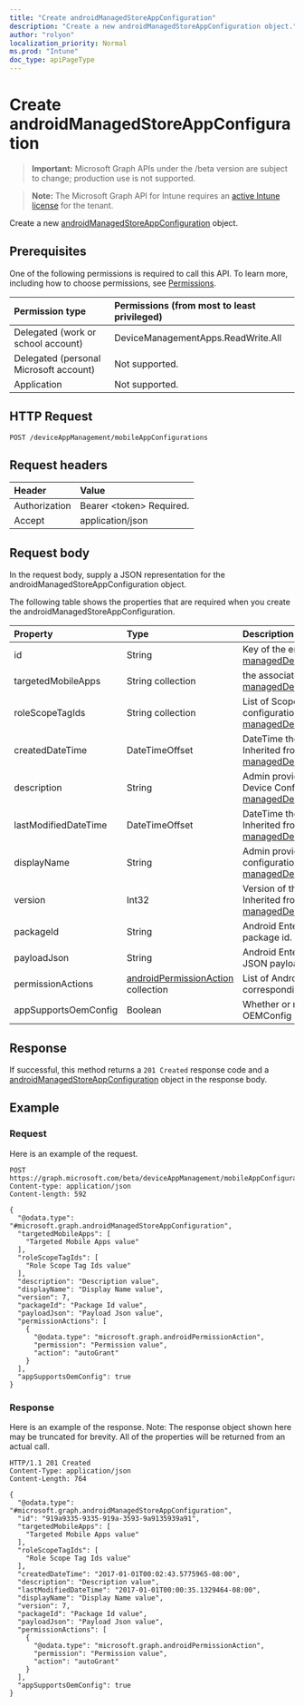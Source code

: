 ```yaml
---
title: "Create androidManagedStoreAppConfiguration"
description: "Create a new androidManagedStoreAppConfiguration object."
author: "rolyon"
localization_priority: Normal
ms.prod: "Intune"
doc_type: apiPageType
---
```


# Create androidManagedStoreAppConfiguration

> **Important:** Microsoft Graph APIs under the /beta version are subject to change; production use is not supported.

> **Note:** The Microsoft Graph API for Intune requires an [active Intune license](https://go.microsoft.com/fwlink/?linkid=839381) for the tenant.

Create a new [androidManagedStoreAppConfiguration](../resources/intune-apps-androidmanagedstoreappconfiguration.md) object.

## Prerequisites
One of the following permissions is required to call this API. To learn more, including how to choose permissions, see [Permissions](/graph/permissions-reference).

|Permission type|Permissions (from most to least privileged)|
|:---|:---|
|Delegated (work or school account)|DeviceManagementApps.ReadWrite.All|
|Delegated (personal Microsoft account)|Not supported.|
|Application|Not supported.|

## HTTP Request
<!-- {
  "blockType": "ignored"
}
-->
``` http
POST /deviceAppManagement/mobileAppConfigurations
```

## Request headers
|Header|Value|
|:---|:---|
|Authorization|Bearer &lt;token&gt; Required.|
|Accept|application/json|

## Request body
In the request body, supply a JSON representation for the androidManagedStoreAppConfiguration object.

The following table shows the properties that are required when you create the androidManagedStoreAppConfiguration.

|Property|Type|Description|
|:---|:---|:---|
|id|String|Key of the entity. Inherited from [managedDeviceMobileAppConfiguration](../resources/intune-apps-manageddevicemobileappconfiguration.md)|
|targetedMobileApps|String collection|the associated app. Inherited from [managedDeviceMobileAppConfiguration](../resources/intune-apps-manageddevicemobileappconfiguration.md)|
|roleScopeTagIds|String collection|List of Scope Tags for this App configuration entity. Inherited from [managedDeviceMobileAppConfiguration](../resources/intune-apps-manageddevicemobileappconfiguration.md)|
|createdDateTime|DateTimeOffset|DateTime the object was created. Inherited from [managedDeviceMobileAppConfiguration](../resources/intune-apps-manageddevicemobileappconfiguration.md)|
|description|String|Admin provided description of the Device Configuration. Inherited from [managedDeviceMobileAppConfiguration](../resources/intune-apps-manageddevicemobileappconfiguration.md)|
|lastModifiedDateTime|DateTimeOffset|DateTime the object was last modified. Inherited from [managedDeviceMobileAppConfiguration](../resources/intune-apps-manageddevicemobileappconfiguration.md)|
|displayName|String|Admin provided name of the device configuration. Inherited from [managedDeviceMobileAppConfiguration](../resources/intune-apps-manageddevicemobileappconfiguration.md)|
|version|Int32|Version of the device configuration. Inherited from [managedDeviceMobileAppConfiguration](../resources/intune-apps-manageddevicemobileappconfiguration.md)|
|packageId|String|Android Enterprise app configuration package id.|
|payloadJson|String|Android Enterprise app configuration JSON payload.|
|permissionActions|[androidPermissionAction](../resources/intune-apps-androidpermissionaction.md) collection|List of Android app permissions and corresponding permission actions.|
|appSupportsOemConfig|Boolean|Whether or not this AppConfig is an OEMConfig policy.|



## Response
If successful, this method returns a `201 Created` response code and a [androidManagedStoreAppConfiguration](../resources/intune-apps-androidmanagedstoreappconfiguration.md) object in the response body.

## Example

### Request
Here is an example of the request.
``` http
POST https://graph.microsoft.com/beta/deviceAppManagement/mobileAppConfigurations
Content-type: application/json
Content-length: 592

{
  "@odata.type": "#microsoft.graph.androidManagedStoreAppConfiguration",
  "targetedMobileApps": [
    "Targeted Mobile Apps value"
  ],
  "roleScopeTagIds": [
    "Role Scope Tag Ids value"
  ],
  "description": "Description value",
  "displayName": "Display Name value",
  "version": 7,
  "packageId": "Package Id value",
  "payloadJson": "Payload Json value",
  "permissionActions": [
    {
      "@odata.type": "microsoft.graph.androidPermissionAction",
      "permission": "Permission value",
      "action": "autoGrant"
    }
  ],
  "appSupportsOemConfig": true
}
```

### Response
Here is an example of the response. Note: The response object shown here may be truncated for brevity. All of the properties will be returned from an actual call.
``` http
HTTP/1.1 201 Created
Content-Type: application/json
Content-Length: 764

{
  "@odata.type": "#microsoft.graph.androidManagedStoreAppConfiguration",
  "id": "919a9335-9335-919a-3593-9a9135939a91",
  "targetedMobileApps": [
    "Targeted Mobile Apps value"
  ],
  "roleScopeTagIds": [
    "Role Scope Tag Ids value"
  ],
  "createdDateTime": "2017-01-01T00:02:43.5775965-08:00",
  "description": "Description value",
  "lastModifiedDateTime": "2017-01-01T00:00:35.1329464-08:00",
  "displayName": "Display Name value",
  "version": 7,
  "packageId": "Package Id value",
  "payloadJson": "Payload Json value",
  "permissionActions": [
    {
      "@odata.type": "microsoft.graph.androidPermissionAction",
      "permission": "Permission value",
      "action": "autoGrant"
    }
  ],
  "appSupportsOemConfig": true
}
```





